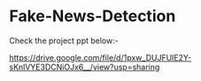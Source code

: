 # Fake-News-Detection

Check the project ppt below:-

https://drive.google.com/file/d/1pxw_DUJFUlE2Y-sKnlVYE3DCNiOJx6__/view?usp=sharing
